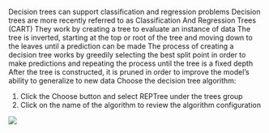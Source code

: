 Decision trees can support classification and regression problems Decision trees are more
recently referred to as Classification And Regression Trees (CART) They work by creating a
tree to evaluate an instance of data The tree is inverted, starting at the top or root of the
tree and moving down to the leaves until a prediction can be made The process of creating a
decision tree works by greedily selecting the best split point in order to make predictions and
repeating the process until the tree is a fixed depth After the tree is constructed, it is pruned
in order to improve the model’s ability to generalize to new data Choose the decision tree
algorithm:
1) Click the Choose button and select REPTree under the trees group
2) Click on the name of the algorithm to review the algorithm configuration

![](https://github.com/fenago/katacoda-scenarios/raw/master/machine-learning-mastery-weka/machine-learning-mastery-weka-chapter-17/steps/images/83.png)

